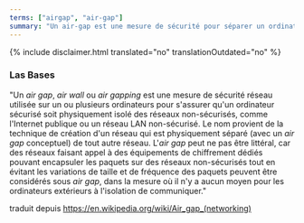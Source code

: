 ```yaml
---
terms: ["airgap", "air-gap"]
summary: "Un air-gap est une mesure de sécurité pour séparer un ordinateur ou périphérique de tout autre réseau, tel qu'Internet."
---
```


{% include disclaimer.html translated="no" translationOutdated="no" %}
### Las Bases

"Un *air gap*, *air wall* ou *air gapping* est une mesure de sécurité réseau utilisée sur un ou plusieurs ordinateurs pour s'assurer qu'un ordinateur sécurisé soit physiquement isolé des réseaux non-sécurisés, comme l'Internet publique ou un réseau LAN non-sécurisé. Le nom provient de la technique de création d'un réseau qui est physiquement séparé (avec un *air gap* conceptuel) de tout autre réseau. L'*air gap* peut ne pas être littéral, car des réseaux faisant appel à des équipements de chiffrement dédiés pouvant encapsuler les paquets sur des réseaux non-sécurisés tout en évitant les variations de taille et de fréquence des paquets peuvent être considérés sous *air gap*, dans la mesure où il n'y a aucun moyen pour les ordinateurs extérieurs à l'isolation de communiquer."

traduit depuis https://en.wikipedia.org/wiki/Air_gap_(networking)
